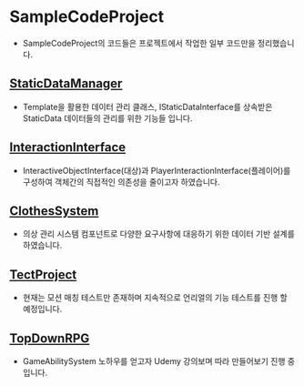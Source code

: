 # SampleCodeProject
- SampleCodeProject의 코드들은 프로젝트에서 작업한 일부 코드만을 정리했습니다.

## [StaticDataManager](Source/SampleCode/StaticDataManager/)
- Template을 활용한 데이터 관리 클래스, IStaticDataInterface를 상속받은 StaticData 데이터들의 관리를 위한 기능들 입니다.

## [InteractionInterface](Source/SampleCode/InteractionInterface/)
- InteractiveObjectInterface(대상)과 PlayerInteractionInterface(플레이어)를 구성하여 객체간의 직접적인 의존성을 줄이고자 하였습니다.

## [ClothesSystem](Source/SampleCode/ClothesSystem/)
- 의상 관리 시스템 컴포넌트로 다양한 요구사항에 대응하기 위한 데이터 기반 설계를 하였습니다.

## [TectProject](https://github.com/kwonymo88/TechProject.git)
- 현재는 모션 매칭 테스트만 존재하며 지속적으로 언리얼의 기능 테스트를 진행 할 예정입니다.

## [TopDownRPG](https://github.com/kwonymo88/TopDownRPG)
- GameAbilitySystem 노하우를 얻고자 Udemy 강의보며 따라 만들어보기 진행 중 입니다.
